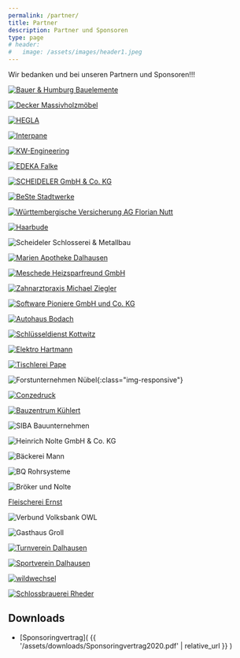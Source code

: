 ```yaml
---
permalink: /partner/
title: Partner
description: Partner und Sponsoren
type: page
# header:
#   image: /assets/images/header1.jpeg
---
```


Wir bedanken und bei unseren Partnern und Sponsoren!!!

<!-- Stand: 13.05.2019 -->

<!-- [![alt text](image link)](web link) -->

<!-- 200 -->

[![Bauer & Humburg Bauelemente](/assets/partner-logos/bundh.png)](https://www.b-h-bauelemente.de)

[![Decker Massivholzmöbel](/assets/partner-logos/teamdecker-logo-web.png)](https://www.decker.de)

[![HEGLA](/assets/partner-logos/hegla.png)](https://www.hegla.com/)

[![Interpane](/assets/partner-logos/interpane2.jpg)](https://www.interpane.com/)

[![KW-Engineering](/assets/partner-logos/kw-web.png)](https://www.kwcg.de)

[![EDEKA Falke](/assets/partner-logos/falke.png)](https://www.edeka.de/eh/hessenring/edeka-falke-untere-hauptstra%C3%9Fe-148/index.jsp)

[![SCHEIDELER GmbH & Co. KG](/assets/partner-logos/scheideler-stanz.png)](https://scheideler-gmbh.de/)

<!-- 100 -->

[![BeSte Stadtwerke](/assets/partner-logos/beste.jpg)](https://www.beste-stadtwerke.de)

[![Württembergische Versicherung AG Florian Nutt](/assets/partner-logos/wundw.jpg)](https://www.wuerttembergische.de/versicherungen/florian.nutt)

[![Haarbude](/assets/partner-logos/haarbude_web.jpg)](https://haarbude.de)

![Scheideler Schlosserei & Metallbau](/assets/partner-logos/scheideler-schlosserei.jpg)

[![Marien Apotheke Dalhausen](/assets/partner-logos/apotheke.jpg)](https://www.marien-apotheke-dalhausen.de)

[![Meschede Heizsparfreund GmbH](/assets/partner-logos/meschede.jpg)](https://www.meschede-haustechnik.de)

[![Zahnarztpraxis Michael Ziegler](/assets/partner-logos/ziegler.jpg)](https://www.zahnarzt-ziegler.de)

[![Software Pioniere GmbH und Co. KG](/assets/partner-logos/softwarepioniere.jpg)](https://softwarepioniere.de)

[![Autohaus Bodach](/assets/partner-logos/bodach-web.jpg)](https://www.ford-bodach-borgentreich.de)

[![Schlüsseldienst Kottwitz](/assets/partner-logos/kottwitz.png)](https://www.dasoertliche.de/Themen/Schl%C3%BCssel-u-Notdienst-S-Kottwitz-Beverungen-Lange-Str)

[![Elektro Hartmann](/assets/partner-logos/elektro-hartmann.jpg)](http://www.elektro-hartmann.de)

[![Tischlerei Pape](/assets/partner-logos/pape_web.png)](http://www.tischlerei-pape.com)

![Forstunternehmen Nübel](/assets/partner-logos/forst-nuebel.jpg){:class="img-responsive"}

[![Conzedruck](/assets/partner-logos/conzedruck_web.png)](https://www.conzedruck.de)

[![Bauzentrum Kühlert](/assets/partner-logos/kuehlert_web.jpg)](https://www.kuehlert.de/)

![SIBA Bauunternehmen](/assets/partner-logos/siba_web.png)

<!-- 50 -->
![Heinrich Nolte GmbH & Co. KG](/assets/partner-logos/nolte_bau.jpg)

![Bäckerei Mann](/assets/partner-logos/baeckerei-mann.jpg)

![BQ Rohrsysteme](/assets/partner-logos/bq.jpg)

![Bröker und Nolte](/assets/partner-logos/broeker-nolte.png)

[Fleischerei Ernst](https://www.dasoertliche.de/Themen/Ernst-Thomas-Fleischerei-Beverungen-Dalhausen-Untere-Hauptstr)

![Verbund Volksbank OWL](/assets/partner-logos/verbundvvbowl.jpg)

<!-- Sonstige -->
![Gasthaus Groll](/assets/partner-logos/groll.png)

[![Turnverein Dalhausen](/assets/partner-logos/tvd.jpg)](http://tv-dalhausen.de)

[![Sportverein Dalhausen](/assets/partner-logos/svd.png)](https://www.sv-dalhausen.de/)

[![wildwechsel](/assets/partner-logos/ww_web.jpg)](https://www.wildwechsel.de/)

[![Schlossbrauerei Rheder](/assets/partner-logos/rheder.jpg)](http://www.schlossbrauerei-rheder.de/)

## Downloads
- [Sponsoringvertrag]( {{ '/assets/downloads/Sponsoringvertrag2020.pdf' | relative_url }} )

